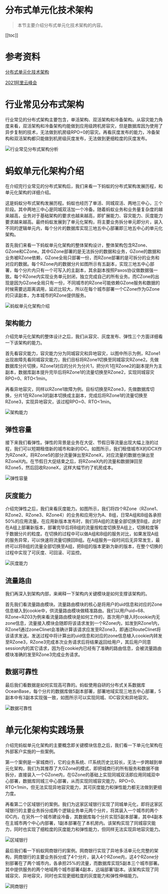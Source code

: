 # 分布式单元化技术架构

> 本节主要介绍分布式单元化技术架构的内容。

[[toc]]

# 参考资料

[分布式单元化技术架构](https://tech.antfin.com/community/articles/922)

[2021阿里云峰会](https://baijiahao.baidu.com/s?id=1701019310498600569&wfr=spider&for=pc)

# 行业常见分布式架构

行业常见的分布式架构主要包含，单活架构、双活架构和冷备架构。从容灾能力角度来看，双活架构和冷备架构均能做到应用级跨机房容灾，但是数据库因为使用了异步复制的技术，无法做到机房级RPO=0的容灾。再看灰度发布的能力，冷备架构和双活架构都只能做到机房级灰度发布，无法做到更细粒度的灰度发布。

![行业常见分布式架构分析](/_images/article/distribute/行业常见分布式架构分析.png)

# 蚂蚁单元化架构介绍

在介绍完行业常见的分布式架构后，我们来看一下蚂蚁的分布式架构发展历程，和单元化架构的详细介绍。

这是蚂蚁分布式架构发展历程。蚂蚁也经历了单活、同城双活、两地三中心，三个阶段。其中两地三中心是同城双活加一个冷备。随着蚂蚁业务和业务量复杂度的越来越高，业务对于基础架构的要求也越来越高，即扩展能力、容灾能力、灰度能力要求越来越高。最终蚂蚁发展到了单元化架构，将主要业务拆分单元即分片，装入不同的逻辑单元内，每个分片的数据库实现三地五中心部署即三地五中心的单元化架构。

首先我们来看一下蚂蚁单元化架构的整体架构设计，整体架构包含RZone、GZone和CZone。其中GZone部署的是无法拆分的数据和业务，GZone的数据和业务被RZone依赖，GZone全局只部署一份，而RZone部署的是可拆分的业务和对应的数据。每个RZone内的数据分片如图所示有五副本，实现三地五中心部署，每个分片内只有一个可写入的主副本，其余副本按照Paxos协议做数据强一致。每个RZone内实现业务单元封闭，独立完成自己的所有业务。而CZone的出现是因为GZone全局只有一份，不同城市的RZone可能依赖GZone服务和数据的时候需要远距离调用，延迟比较大，所以在每个城市部署一个CZone作为GZone的只读副本，为本城市的RZone提供服务。

![蚂蚁单元化架构介绍](/_images/article/distribute/蚂蚁单元化架构介绍.png)

## 架构能力

介绍完单元化架构的整体设计之后，我们从容灾、灰度发布、弹性三个方面详细看一下该架构的能力。

首先看容灾能力，容灾能力分为同城容灾和异地容灾，以图中所示为例，RZone1出现故障先看同城容灾能力，我们目标将RZone1切换至同城容灾RZone2。先做数据库分片切换，RZone1对应的分片为分片1，把分片1在RZone2的副本提升为主副本，数据库副本提升完毕后将RZone1的流量切换至RZone2，实现同城容灾RPO=0、RTO<1min。

再看异地容灾，同样以RZone1故障为例。目标切换至RZone3，先做数据库切换，分片1在RZone3的副本切换成主副本，完成后将RZone1的流量切换至RZone3，实现异地容灾，该过程RPO=0、RTO<1min。

![架构能力](/_images/article/distribute/架构能力.png)

## 弹性容量

接下来我们看弹性。弹性的背景是业务在大促、节假日等流量出现大幅上涨的过程，我们可以短期租借新的城市和新的IDC。如图所示，我们租借城市X的IDCX作为RZoneX，将RZone5的部分流量弹出至RZoneX，对应流量的数据也弹出至RZoneX内。在节假日大促结束之后，将RZoneX内的流量和数据弹回至RZone5，然后回收RzoneX，这样大幅节约了机房成本。

![弹性容量](/_images/article/distribute/弹性容量.png)

## 灰度能力

介绍完弹性之后，我们来看灰度能力。如图所示，我们将四个RZone（RZone1、RZone2、RZone3、RZone4）的业务和应用分为A、B组，日常A组和B组各承担50%的应用流量。在应用新版本发布时，我们将A组的流量全部切换至B组，此时在A组上部署新版本，部署完毕后将B组的流量按粒度切换至A组上，切换粒度等于数据分片的粒度。在切换的过程中可以做A组和B组的服务对比，如果发现A组的服务异常，可以快速将流量切换回B组。在A组服务一段时间后无异常发生，最终可以将B组的流量全部切换至A组，把B组的版本更新为新的版本，在整个切换的过程中实现了可灰度、可回滚、可监控。

![灰度能力](/_images/article/distribute/灰度能力.png)

## 流量路由

我们再深入到架构内部，来阐释一下架构内关键模块是如何支撑该架构的。

首先我们看流量路由模块。流量路由模块的核心是将用户的uid信息和对应的Zone信息植入到cookie中，供流量路由模块做精准路由。我们以用户uid=68、RZone=RZ03为例来看流量路由模块是如何工作的，首次用户接入时cookie内无zone信息，流量接入模块会随即将该请求发到一个RZone内，如发到RZone1内，RZone1通过zoneClinet会准确计算该请求应发至RZone3，即通过RouteClinet将该请求发送。发送过程中将计算出的uid信息和对应的zone信息植入cookie内转发至RZone3，RZone3完成本次业务请求后将结果返回给用户，其后用户同意session内的其它请求，因为在cookie内已经有了准确的路由信息，会被流量路由模块准确的发至RZone3完成业务请求。

## 数据可靠性

最后我们看数据是如何实现高可靠的。蚂蚁使用自研的分布式关系数据库OceanBase，每个分片的数据库做5副本部署，部署地域实现三地五中心部署，5副本中有3副本实现强一致，如图所示可以实现同城、IDC容灾和异地容灾。

![数据可靠性](/_images/article/distribute/数据可靠性.png)





# 单元化架构实践场景

介绍完蚂蚁单元化架构的主要概念即关键模块信息之后，我们看一下单元化架构在外部客户实施的一些案例。

第一个案例是一家城商行，它的业务系统、IT系统历史比较长，无法一步跨越到单元化架构，我们为其推荐了大GZone的模式，即把城商行的所有服务和数据不做拆分，直接装入一个GZone内，在GZone的基础上实现同城双活即应用同城双中心部署，数据库同城三中心部署，从而实现同城容灾能力，RPO=0、RTO<1min，但无法实现异地容灾能力，其可灰度能力和弹性能力都无法做到更细力度。

再看第二个区域银行的案例。我们为这家区域银行实现了同城单元化，即将这家区域银行的主要业务拆分成两个逻辑业务单元两个分片，将其装入一个城市的两个IDC内，在另外一个城市建设冷备，其数据库每个分片实现5副本部署，其中4副本在主城市两个中心内部署，1副本部署在了本机房内。该架构实现了同城容灾能力，同时也实现了细粒度的灰度能力和弹性能力，但同样无法实现异地容灾能力。

![区域银行](/_images/article/distribute/区域银行.png)



最后我们看一下蚂蚁网商银行的案例。网商银行实现了异地多活单元化完整的架构，网商银行的主要业务拆分成了4个分片，装入4个RZone内，这4个RZone分别部署在了两个城市内，各承担25%的流量，而数据库实现5副本三个城市部署。其中提供服务的两个地域两个城市部署4副本，远端部署1副本。该架构实现了同城容灾、异地容灾，同时也实现更细粒度的灰度能力和弹性伸缩能力。

![网商银行](/_images/article/distribute/网商银行.png)


